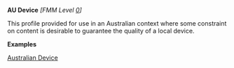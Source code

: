 **AU Device** *[FMM Level [0](http://build.fhir.org/versions.html#maturity)]*

This profile provided for use in an Australian context where some constraint on content is desirable to guarantee the quality of a local device. 


**Examples**

[Australian Device](Device-example0.html)

